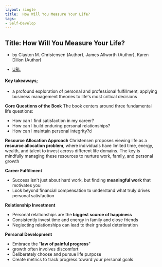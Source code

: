 ```yaml
---
layout: single
title:  How Will You Measure Your Life?
tags:
- Self-Develop
---
```



## Title: How Will You Measure Your Life?

- by Clayton M. Christensen (Author), James Allworth (Author), Karen Dillon (Author)

- [URL](https://www.amazon.com/Measure-Harvard-Business-Review-Classics/dp/1633692566)


####  Key takeaways;

- a profound exploration of personal and professional fulfillment, applying business management theories to life's most critical decisions


**Core Questions of the Book**
The book centers around three fundamental life questions:
- How can I find satisfaction in my career?
- How can I build enduring personal relationships?
- How can I maintain personal integrity?d

**Resource Allocation Approach**
Christensen proposes viewing life as a **resource allocation problem**, where individuals have limited time, energy, wealth, and talent to invest across different life domains. The key is mindfully managing these resources to nurture work, family, and personal growth


**Career Fulfillment**
- Success isn't just about hard work, but finding **meaningful work** that motivates you
- Look beyond financial compensation to understand what truly drives personal satisfaction

**Relationship Investment**
- Personal relationships are the **biggest source of happiness**
- Consistently invest time and energy in family and close friends
- Neglecting relationships can lead to their gradual deterioration

**Personal Development**
- Embrace the "**law of painful progress**" 
- growth often involves discomfort
- Deliberately choose and pursue life purpose
- Create metrics to track progress toward your personal goals
